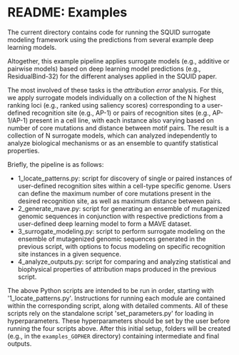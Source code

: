 # README: Examples

The current directory contains code for running the SQUID surrogate modeling framework using the predictions from several example deep learning models.

Altogether, this example pipeline applies surrogate models (e.g., additive or pairwise models) based on deep learning model predictions (e.g., ResidualBind-32) for the different analyses applied in the SQUID paper.

The most involved of these tasks is the *attribution error* analysis. For this, we apply surrogate models individually on a collection of the N highest ranking loci (e.g., ranked using saliency scores) corresponding to a user-defined recognition site (e.g., AP-1) or pairs of recognition sites (e.g., AP-1/AP-1) present in a cell line, with each instance also varying based on number of core mutations and distance between motif pairs. The result is a collection of N surrogate models, which can analyzed independently to analyze biological mechanisms or as an ensemble to quantify statistical properties.

Briefly, the pipeline is as follows:
- 1_locate_patterns.py: script for discovery of single or paired instances of user-defined recognition sites within a cell-type specific genome. Users can define the maximum number of core mutations present in the desired recognition site, as well as maximum distance between pairs.
- 2_generate_mave.py: script for generating an ensemble of mutagenized genomic sequences in conjunction with respective predictions from a user-defined deep learning model to form a MAVE dataset.
- 3_surrogate_modeling.py: script to perform surrogate modeling on the ensemble of mutagenized genomic sequences generated in the previous script, with options to focus modeling on specific recognition site instances in a given sequence.
- 4_analyze_outputs.py: script for comparing and analyzing statistical and biophysical properties of attribution maps produced in the previous script.

The above Python scripts are intended to be run in order, starting with '1_locate_patterns.py'. Instructions for running each module are contained within the corresponding script, along with detailed comments. All of these scripts rely on the standalone script 'set_parameters.py' for loading in hyperparameters. These hyperparameters should be set by the user before running the four scripts above. After this initial setup, folders will be created (e.g., in the `examples_GOPHER` directory) containing intermediate and final outputs.